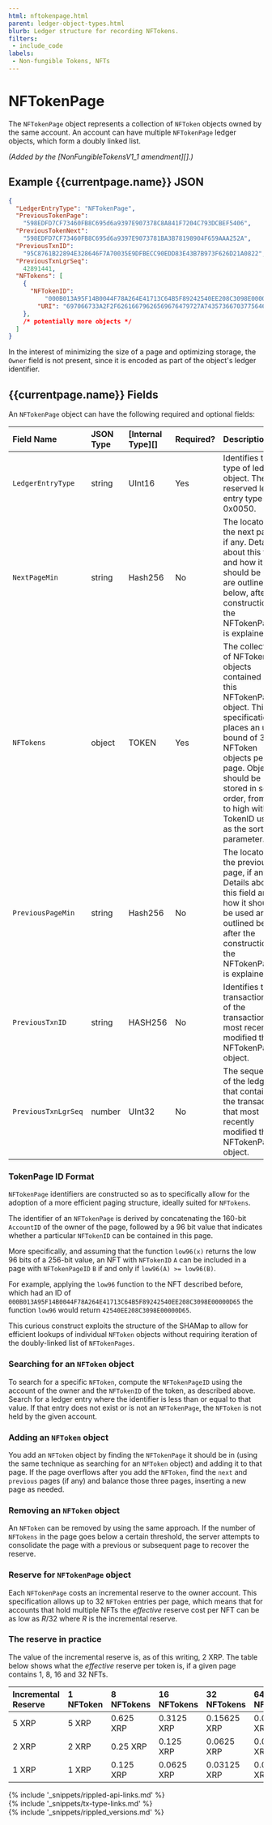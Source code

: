 ```yaml
---
html: nftokenpage.html
parent: ledger-object-types.html
blurb: Ledger structure for recording NFTokens.
filters:
 - include_code
labels:
 - Non-fungible Tokens, NFTs
---
```

# NFTokenPage

The `NFTokenPage` object represents a collection of `NFToken` objects owned by the same account. An account can have multiple `NFTokenPage` ledger objects, which form a doubly linked list.

_(Added by the [NonFungibleTokensV1_1 amendment][].)_


## Example {{currentpage.name}} JSON

```json
{
  "LedgerEntryType": "NFTokenPage",
  "PreviousTokenPage":
    "598EDFD7CF73460FB8C695d6a9397E907378C8A841F7204C793DCBEF5406",
  "PreviousTokenNext":
    "598EDFD7CF73460FB8C695d6a9397E9073781BA3B78198904F659AAA252A",
  "PreviousTxnID":
    "95C8761B22894E328646F7A70035E9DFBECC90EDD83E43B7B973F626D21A0822",
  "PreviousTxnLgrSeq":
    42891441,
  "NFTokens": [
    {
      "NFTokenID":
          "000B013A95F14B0044F78A264E41713C64B5F89242540EE208C3098E00000D65",
        "URI": "697066733A2F2F62616679626569676479727A74357366703775646D37687537367568377932366E6634646675796C71616266336F636C67747179353566627A6469"
    },
    /* potentially more objects */
  ]
}
```



In the interest of minimizing the size of a page and optimizing storage, the `Owner` field is not present, since it is encoded as part of the object's ledger identifier.


## {{currentpage.name}} Fields

An `NFTokenPage` object can have the following required and optional fields:


| Field Name          | JSON Type | [Internal Type][] | Required? | Description |
|:--------------------|:----------|:------------------|:----------|:------------|
| `LedgerEntryType`   | string    | UInt16            | Yes       | Identifies the type of ledger object. The reserved ledger entry type is 0x0050.|
| `NextPageMin`       | string    | Hash256           | No        | The locator of the next page, if any. Details about this field and how it should be used are outlined below, after the construction of the NFTokenPageID is explained.|
| `NFTokens`          | object    | TOKEN             | Yes       | The collection of NFToken objects contained in this NFTokenPage object. This specification places an upper bound of 32 NFToken objects per page. Objects should be stored in sorted order, from low to high with the TokenID used as the sorting parameter.|
| `PreviousPageMin`   | string    | Hash256           | No        | The locator of the previous page, if any. Details about this field and how it should be used are outlined below, after the construction of the NFTokenPageID is explained.|
| `PreviousTxnID`     | string    | HASH256           | No        | Identifies the transaction ID of the transaction that most recently modified this NFTokenPage object.|
| `PreviousTxnLgrSeq` | number    | UInt32            | No        | The sequence of the ledger that contains the transaction that most recently modified this NFTokenPage object.|


### TokenPage ID Format

`NFTokenPage` identifiers are constructed so as to specifically allow for the adoption of a more efficient paging structure, ideally suited for `NFTokens`.

The identifier of an `NFTokenPage` is derived by concatenating the 160-bit `AccountID` of the owner of the page, followed by a 96 bit value that indicates whether a particular `NFTokenID` can be contained in this page.

More specifically, and assuming that the function `low96(x)` returns the low 96 bits of a 256-bit value, an NFT with `NFTokenID` `A` can be included in a page with `NFTokenPageID` `B` if and only if `low96(A) >= low96(B)`.

For example, applying the `low96` function to the NFT described before, which had an ID of `000B013A95F14B0044F78A264E41713C64B5F89242540EE208C3098E00000D65` the function `low96` would return `42540EE208C3098E00000D65`.

This curious construct exploits the structure of the SHAMap to allow for efficient lookups of individual `NFToken` objects without requiring iteration of the doubly-linked list of `NFTokenPages`.


### Searching for an `NFToken` object

To search for a specific `NFToken`, compute the `NFTokenPageID` using the account of the owner and the `NFTokenID` of the token, as described above. Search for a ledger entry where the identifier is less than or equal to that value. If that entry does not exist or is not an `NFTokenPage`, the `NFToken` is not held by the given account.


### Adding an `NFToken` object

You add an `NFToken` object by finding the `NFTokenPage` it should be in (using the same technique as searching for an `NFToken` object) and adding it to that page. If the page overflows after you add the `NFToken`, find the `next` and `previous` pages (if any) and balance those three pages, inserting a new page as needed.


### Removing an `NFToken` object

An `NFToken` can be removed by using the same approach. If the number of `NFTokens` in the page goes below a certain threshold, the server attempts to consolidate the page with a previous or subsequent page to recover the reserve.


### Reserve for `NFTokenPage` object

Each `NFTokenPage` costs an incremental reserve to the owner account. This specification allows up to 32 `NFToken` entries per page, which means that for accounts that hold multiple NFTs the _effective_ reserve cost per NFT can be as low as _R_/32 where _R_ is the incremental reserve.


### The reserve in practice

The value of the incremental reserve is, as of this writing, 2 XRP. The table below shows what the _effective_ reserve per token is, if a given page contains 1, 8, 16 and 32 NFTs.


| Incremental Reserve | 1 NFToken | 8 NFTokens | 16 NFTokens | 32 NFTokens | 64 NFTokens |
|:--------------------|:----------|:-----------|:------------|:------------|:------------|
| 5 XRP               | 5 XRP     | 0.625 XRP  | 0.3125 XRP  | 0.15625 XRP | 0.07812 XRP |
| 2 XRP               | 2 XRP     | 0.25 XRP   | 0.125 XRP   | 0.0625 XRP  | 0.03125 XRP |
| 1 XRP               | 1 XRP     | 0.125 XRP  | 0.0625 XRP  | 0.03125 XRP | 0.01562 XRP |

<!--{# common link defs #}-->
{% include '_snippets/rippled-api-links.md' %}			
{% include '_snippets/tx-type-links.md' %}			
{% include '_snippets/rippled_versions.md' %}
